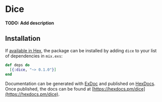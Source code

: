 # Dice

**TODO: Add description**

## Installation

If [available in Hex](https://hex.pm/docs/publish), the package can be installed
by adding `dice` to your list of dependencies in `mix.exs`:

```elixir
def deps do
  [{:dice, "~> 0.1.0"}]
end
```

Documentation can be generated with [ExDoc](https://github.com/elixir-lang/ex_doc)
and published on [HexDocs](https://hexdocs.pm). Once published, the docs can
be found at [https://hexdocs.pm/dice](https://hexdocs.pm/dice).


